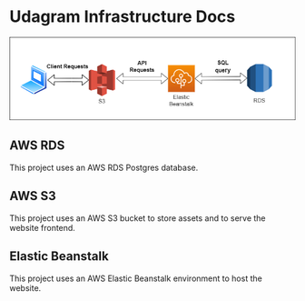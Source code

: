 # Udagram Infrastructure Docs

![infrastructure image](infrastructure.png)

## AWS RDS
This project uses an AWS RDS Postgres database.

## AWS S3
This project uses an AWS S3 bucket to store assets and to serve the website frontend.

## Elastic Beanstalk
This project uses an AWS Elastic Beanstalk environment to host the website.